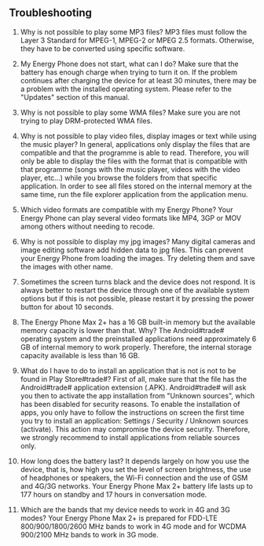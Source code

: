 ## Troubleshooting

1. Why is not possible to play some MP3 files?
MP3 files must follow the Layer 3 Standard for MPEG-1, MPEG-2 or MPEG 2.5 formats. Otherwise, they have to be converted using specific software.

2. My Energy Phone does not start, what can I do?
Make sure that the battery has enough charge when trying to turn it on. If the problem continues after charging the device for at least 30 minutes, there may be a problem with the installed operating system. Please refer to the "Updates" section of this manual.

3. Why is not possible to play some WMA files?
Make sure you are not trying to play DRM-protected WMA files.

4. Why is not possible to play video files, display images or text while using the music player?
In general, applications only display the files that are compatible and that the programme is able to read. Therefore, you will only be able to display the files with the format that is compatible with that programme \(songs with the music player, videos with the video player, etc...\) while you browse the folders from that specific application. In order to see all files stored on the internal memory at the same time, run the file explorer application from the application menu.

5. Which video formats are compatible with my Energy Phone?
Your Energy Phone can play several video formats like MP4, 3GP or MOV among others without needing to recode.

6. Why is not possible to display my jpg images?
Many digital cameras and image editing software add hidden data to jpg files. This can prevent your Energy Phone from loading the images. Try deleting them and save the images with other name.

7. Sometimes the screen turns black and the device does not respond.
It is always better to restart the device through one of the available system options but if this is not possible, please restart it by pressing the power button for about 10 seconds.

8. The Energy Phone Max 2+ has a 16 GB built-in memory but the available memory capacity is lower than that. Why?
The Android\#trade\# operating system and the preinstalled applications need approximately 6 GB of internal memory to work properly. Therefore, the internal storage capacity available is less than 16 GB.

9. What do I have to do to install an application that is not is not to be found in Play Store\#trade\#?
First of all, make sure that the file has the Android\#trade\# application extension \(.APK\). Android\#trade\# will ask you then to activate the app installation from "Unknown sources", which has been disabled for security reasons. To enable the installation of apps, you only have to follow the instructions on screen the first time you try to install an application: Settings / Security / Unknown sources \(activate\). This action may compromise the device security. Therefore, we strongly recommend to install applications from reliable sources only.

10. How long does the battery last?
It depends largely on how you use the device, that is, how high you set the level of screen brightness, the use of headphones or speakers, the Wi-Fi connection and the use of GSM and 4G/3G networks. Your Energy Phone Max 2+ battery life lasts up to 177 hours on standby and 17 hours in conversation mode.

11. Which are the bands that my device needs to work in 4G and 3G modes?
Your Energy Phone Max 2+ is prepared for FDD-LTE 800/900/1800/2600 MHz bands to work in 4G mode and for WCDMA 900/2100 MHz bands to work in 3G mode.

